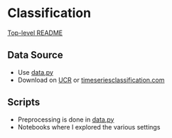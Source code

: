 
# Classification

[Top-level README](../README.md)

## Data Source

* Use [data.py](/optimal-summaries-public/models/data.py)
* Download on [UCR](http://www.timeseriesclassification.com/dataset.php) or [timeseriesclassification.com](http://www.timeseriesclassification.com/dataset.php)

## Scripts

* Preprocessing is done in [data.py](/optimal-summaries-public/models/data.py)
* Notebooks where I explored the various settings
